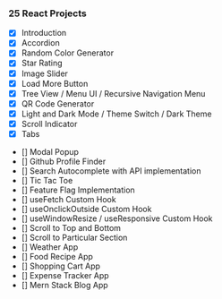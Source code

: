 ### 25 React Projects

- [x] Introduction
- [x] Accordion
- [x] Random Color Generator
- [x] Star Rating
- [x] Image Slider
- [x] Load More Button
- [x] Tree View / Menu UI / Recursive Navigation Menu
- [x] QR Code Generator
- [x] Light and Dark Mode / Theme Switch / Dark Theme
- [x] Scroll Indicator
- [x] Tabs
- [] Modal Popup
- [] Github Profile Finder
- [] Search Autocomplete with API implementation
- [] Tic Tac Toe
- [] Feature Flag Implementation
- [] useFetch Custom Hook
- [] useOnclickOutside Custom Hook
- [] useWindowResize / useResponsive Custom Hook
- [] Scroll to Top and Bottom
- [] Scroll to Particular Section
- [] Weather App
- [] Food Recipe App
- [] Shopping Cart App
- [] Expense Tracker App
- [] Mern Stack Blog App
